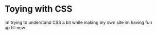 # Toying with CSS
im trying to understand CSS a bit while making my own site
im having fun up till now.
 
